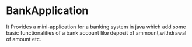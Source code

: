 # BankApplication
It Provides a mini-application for a banking system in java which add some basic functionalities of a bank account like deposit of ammount,withdrawal of amount etc.
